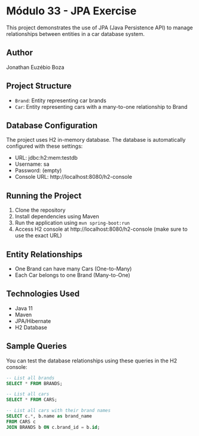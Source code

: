 # Módulo 33 - JPA Exercise

This project demonstrates the use of JPA (Java Persistence API) to manage relationships between entities in a car database system.

## Author
Jonathan Euzébio Boza

## Project Structure

- `Brand`: Entity representing car brands
- `Car`: Entity representing cars with a many-to-one relationship to Brand

## Database Configuration

The project uses H2 in-memory database. The database is automatically configured with these settings:

- URL: jdbc:h2:mem:testdb
- Username: sa
- Password: (empty)
- Console URL: http://localhost:8080/h2-console

## Running the Project

1. Clone the repository
2. Install dependencies using Maven
3. Run the application using `mvn spring-boot:run`
4. Access H2 console at http://localhost:8080/h2-console (make sure to use the exact URL)

## Entity Relationships

- One Brand can have many Cars (One-to-Many)
- Each Car belongs to one Brand (Many-to-One)

## Technologies Used

- Java 11
- Maven
- JPA/Hibernate
- H2 Database

## Sample Queries

You can test the database relationships using these queries in the H2 console:

```sql
-- List all brands
SELECT * FROM BRANDS;

-- List all cars
SELECT * FROM CARS;

-- List all cars with their brand names
SELECT c.*, b.name as brand_name 
FROM CARS c 
JOIN BRANDS b ON c.brand_id = b.id;
```
